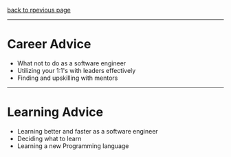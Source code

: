 [back to rpevious page](../README.md)

--- 

# Career Advice
- What not to do as a software engineer
- Utilizing your 1:1's with leaders effectively
- Finding and upskilling with mentors 

---

# Learning Advice
- Learning better and faster as a software engineer
- Deciding what to learn
- Learning a new Programming language